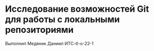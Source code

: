 # Исследование возможностей Git для работы с локальными репозиториями
Выполнил Медяник Даниил ИТС-б-о-22-1
